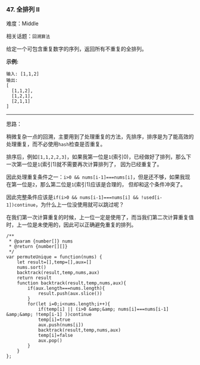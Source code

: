 ### 47. 全排列 II

难度：Middle

相关话题：`回溯算法`

给定一个可包含重复数字的序列，返回所有不重复的全排列。



**示例:** 



```
输入: [1,1,2]
输出:
[
  [1,1,2],
  [1,2,1],
  [2,1,1]
]
```



-----

思路：

稍微复杂一点的回溯，主要用到了处理重复的方法，先排序，排序是为了能高效的处理重复，而不必使用`hash`检查是否重复。

排序后，例如`[1,1,2,2,3]`，如果我第一位是`1`(索引0)，已经做好了排列，那么下一次第一位是`1`(索引1)就不需要再次计算排列了，
因为已经重复了。

因此处理重复条件之一：`i>0 && nums[i-1]===nums[i]`，但是还不够，如果我现在第一位是`2`，那么第二位是`1`(索引1)应该是合理的，
但却和这个条件冲突了。

因此完整条件应该是`if(i>0 && nums[i-1]===nums[i] && !used[i-1])continue`，为什么上一位没使用就可以跳过呢？

在我们第一次计算重复的时候，上一位一定是使用了，而当我们第二次计算重复值时，上一位是未使用的，因此可以正确避免重复的排列。


```
/**
 * @param {number[]} nums
 * @return {number[][]}
 */
var permuteUnique = function(nums) {
    let result=[],temp=[],aux=[]
    nums.sort()
    backtrack(result,temp,nums,aux)
    return result
    function backtrack(result,temp,nums,aux){
        if(aux.length===nums.length){
            result.push(aux.slice())
        }
        for(let i=0;i<nums.length;i++){
            if(temp[i] || (i>0 &amp;&amp; nums[i]===nums[i-1] &amp;&amp; !temp[i-1] ))continue
            temp[i]=true
            aux.push(nums[i])
            backtrack(result,temp,nums,aux)
            temp[i]=false
            aux.pop()
        }
    }
};
```

